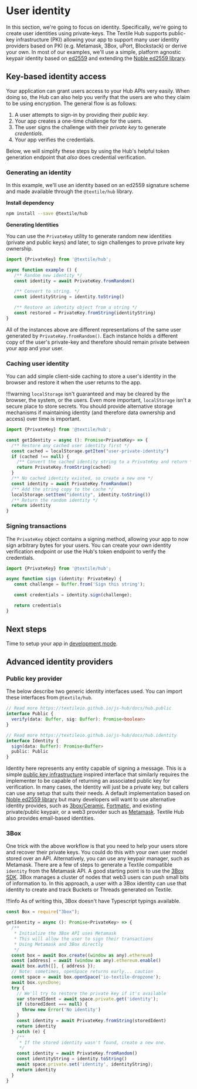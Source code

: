 # User identity

In this section, we're going to focus on identity. Specifically, we're going to create user identities using private-keys. The Textile Hub supports public-key infrastructure (PKI) allowing your app to support many user identity providers based on PKI (e.g. Metamask, 3Box, uPort, Blockstack) or derive your own. In most of our examples, we'll use a simple, platform agnostic keypair identity based on [ed2559](https://en.wikipedia.org/wiki/EdDSA#Ed25519) and extending the [Noble ed2559 library](https://github.com/paulmillr/noble-ed25519).

## Key-based identity access

Your application can grant users access to your Hub APIs very easily. When doing so, the Hub can also help you verify that the users are who they claim to be using encryption. The general flow is as follows:

1. A user attempts to sign-in by providing their _public key_.
2. Your app creates a one-time challenge for the users.
3. The user signs the challenge with their _private key_ to generate _credentials_.
4. Your app verifies the credentials.

Below, we will simplify these steps by using the Hub's helpful token generation endpoint that _also_ does credential verification.

### Generating an identity

In this example, we'll use an identity based on an ed2559 signature scheme and made available through the `@textile/hub` library.

**Install dependency**

```bash
npm install --save @textile/hub
```

**Generating Identities**

You can use the `PrivateKey` utility to generate random new identities (private and public keys) and later, to sign challenges to prove private key ownership.

```typescript
import {PrivateKey} from '@textile/hub';

async function example () {
   /** Random new identity */
   const identity = await PrivateKey.fromRandom()

   /** Convert to string. */
   const identityString = identity.toString()

   /** Restore an identity object from a string */
   const restored = PrivateKey.fromString(identityString)
}
```

All of the instances above are different representations of the same user generated by `PrivateKey.fromRandom()`. Each instance holds a different copy of the user's private-key and therefore should remain private between your app and your user.

### Caching user identity

You can add simple client-side caching to store a user's identity in the browser and restore it when the user returns to the app.

!!!warning
    `localStorage` isn't guaranteed and may be cleared by the browser, the system, or the users. Even more important, `localStorage` isn't a secure place to store secrets. You should provide alternative storage mechanisms if maintaining identity (and therefore data ownership and access) over time is important.

```typescript
import {PrivateKey} from '@textile/hub';

const getIdentity = async (): Promise<PrivateKey> => {
  /** Restore any cached user identity first */
  const cached = localStorage.getItem("user-private-identity")
  if (cached !== null) {
    /** Convert the cached identity string to a PrivateKey and return */
    return PrivateKey.fromString(cached)
  }
  /** No cached identity existed, so create a new one */
  const identity = await PrivateKey.fromRandom()
  /** Add the string copy to the cache */
  localStorage.setItem("identity", identity.toString())
  /** Return the random identity */
  return identity
}
```

### Signing transactions

The `PrivateKey` object contains a signing method, allowing your app to now sign arbitrary bytes for your users. You can create your own identity verification endpoint or use the Hub's token endpoint to verify the credentials.

```typescript
import {PrivateKey} from '@textile/hub';

async function sign (identity: PrivateKey) {
   const challenge = Buffer.from('Sign this string');

   const credentials = identity.sign(challenge);

   return credentials
}
```

## Next steps

Time to setup your app in [development mode](development-mode.md).

## Advanced identity providers

### Public key provider

The below describe two generic identity interfaces used. You can import these interfaces from `@textile/hub`.

```typescript
// Read more https://textileio.github.io/js-hub/docs/hub.public
interface Public {
  verify(data: Buffer, sig: Buffer): Promise<boolean>
}

// Read more https://textileio.github.io/js-hub/docs/hub.identity
interface Identity {
  sign(data: Buffer): Promise<Buffer>
  public: Public
}
```

Identity here represents any entity capable of signing a message. This is a simple [public key infrastructure](https://en.wikipedia.org/wiki/Public_key_infrastructure) inspired interface that similarly requires the implementer to be capable of returning an associated public key for verification. In many cases, the Identity will just be a private key, but callers can use any setup that suits their needs. A default implementation based on [Noble ed2559 library](https://github.com/paulmillr/noble-ed25519) but many developers will want to use alternative identity provides, such as [3box/Ceramic](https://www.ceramic.network), [Fortmatic](https://fortmatic.com), and existing private/public keypair, or a web3 provider such as [Metamask](https://metamask.io). Textile Hub also provides email-based identities.

### 3Box

One trick with the above workflow is that you need to help your users store and recover their private keys. You could do this with your own user model stored over an API. Alternatively, you can use any keypair manager, such as Metamask. There are a few of steps to generate a Textile compatible `identity` from the Metamask API. A good starting point is to use the [3Box SDK](https://docs.3box.io/). 3Box manages a cluster of nodes that web3 users can push small bits of information to. In this approach, a user with a 3Box identity can use that identity to create and track Buckets or Threads generated on Textile.

!!!info
    As of writing this, 3Box doesn't have Typescript typings available.

```javascript
const Box = require("3box");

getIdentity = async (): Promise<PrivateKey> => {
  /**
   * Initialize the 3Box API uses Metamask
   * This will allow the user to sign their transactions
   * Using Metamask and 3Box directly
   */
  const box = await Box.create((window as any).ethereum)
  const [address] = await (window as any).ethereum.enable()
  await box.auth([], { address });
  // Note: sometimes, openSpace returns early... caution
  const space = await box.openSpace('io-textile-dropzone');
  await box.syncDone;
  try {
    // We'll try to restore the private key if it's available
    var storedIdent = await space.private.get('identity');
    if (storedIdent === null) {
      throw new Error('No identity')
    }
    const identity = await PrivateKey.fromString(storedIdent)
    return identity
  } catch (e) {
    /**
     * If the stored identity wasn't found, create a new one.
     */
    const identity = await PrivateKey.fromRandom()
    const identityString = identity.toString()
    await space.private.set('identity', identityString);
    return identity
  }
}
```

<br />
